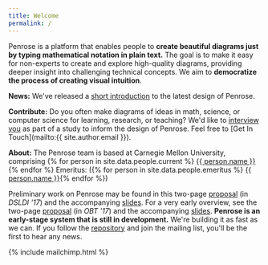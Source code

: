 ```yaml
---
title: Welcome
permalink: /
---
```


Penrose is a platform that enables people to <b>create beautiful diagrams 
just by typing mathematical notation in plain text.</b> The goal is to make it 
easy for non-experts to create and explore high-quality diagrams, providing 
deeper insight into challenging technical concepts. We aim to <b>democratize 
the process of creating visual intuition</b>.


<b>News:</b> We've released a <a href="http://penrose.ink/PenroseIntro2018.pdf">short introduction</a> 
to the latest design of Penrose.


<b>Contribute:</b> Do you often make diagrams of ideas in math, science, or 
computer science for learning, research, or teaching? We'd like to 
<a href="http://penrose.ink/visualization-interview">interview you</a> as part 
of a study to inform the design of Penrose. Feel free to [Get In Touch](mailto:{{ site.author.email }}).


<b>About:</b> The Penrose team is based at Carnegie Mellon University, 
comprising {% for person in site.data.people.current %}
<a href="{{ person.url }}">{{ person.name }}</a>{% endfor %}
Emeritus: ({% for person in site.data.people.emeritus %}
<a href="{{ person.url }}">{{ person.name }}</a>{% endfor %})

Preliminary work on Penrose may be found in this two-page <a href="http://penrose.ink/Penrose_DSLDI.pdf">proposal</a> (in <i>DSLDI '17</i>) and the accompanying <a href="http://penrose.ink/Penrose_DSLDI_slides.pdf">slides</a>. For a very early overview, see the two-page <a href="https://www.cs.cmu.edu/~kqy/resources/Penrose_OBT.pdf">proposal</a> (in <i>OBT '17</i>) and the accompanying <a href="https://www.cs.cmu.edu/~kqy/resources/Penrose_PLunch_slides.pdf">slides</a>. <b>Penrose is an early-stage system that is still in development.</b> We're building it as fast as we can. If you follow the <a href="https://github.com/penrose/penrose">repository</a> and join the mailing list, you'll be the first to hear any news.

{% include mailchimp.html %}
